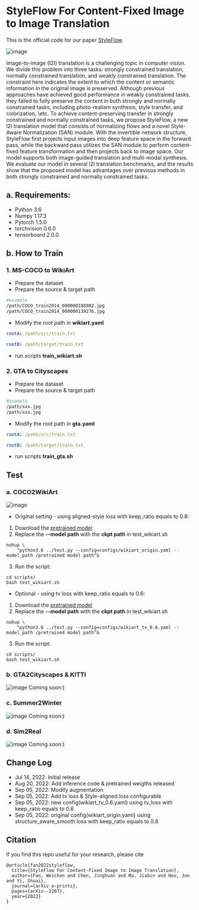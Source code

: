 # StyleFlow For Content-Fixed Image to Image Translation
This is the official code for our paper [StyleFlow](https://arxiv.org/abs/2207.01909).

![image](./images/img1.png)

Image-to-image (I2I) translation is a challenging topic in computer vision. We divide this problem into three tasks: strongly constrained translation, normally constrained translation, and weakly constrained translation. The constraint here indicates the extent to which the content or semantic information in the original image is preserved. Although previous approaches have achieved good performance in weakly constrained tasks, they failed to fully preserve the content in both strongly and normally constrained tasks, including photo-realism synthesis, style transfer, and colorization, \etc. To achieve content-preserving transfer in strongly constrained and normally constrained tasks, we propose StyleFlow, a new I2I translation model that consists of normalizing flows and a novel Style-Aware Normalization (SAN) module. With the invertible network structure, StyleFlow first projects input images into deep feature space in the forward pass, while the backward pass utilizes the SAN module to perform content-fixed feature transformation and then projects back to image space. Our model supports both image-guided translation and multi-modal synthesis. We evaluate our model in several I2I translation benchmarks, and the results show that the proposed model has advantages over previous methods in both strongly constrained and normally constrained tasks.
## a. Requirements:
* Python 3.6
* Numpy 1.17.3
* Pytorch 1.5.0
* torchvision 0.6.0
* tensorboard 2.0.0

## b. How to Train
### 1. MS-COCO to WikiArt
* Prepare the dataset
* Prepare the source & target path
~~~ bash
#example
/path/COCO_train2014_000000188902.jpg
/path/COCO_train2014_000000139276.jpg
~~~
* Modify the root path in **wikiart.yaml**
~~~ yaml
rootA: /path/src/train.txt

rootB: /path/target/train.txt
~~~
* run scripts **train_wikiart.sh**

### 2. GTA to Cityscapes
* Prepare the dataset
* Prepare the source & target path
~~~ bash
#example
/path/xxx.jpg
/path/xxx.jpg
~~~
* Modify the root path in **gta.yaml**
~~~ yaml
rootA: /path/src/train.txt

rootB: /path/target/train.txt
~~~
* run scripts **train_gta.sh**

## Test
### a. COCO2WikiArt
![image](./images/COCO2Wiki.png)
* Original setting - using aligned-style loss with keep_ratio equals to 0.8:
1. Download the [pretrained model](https://drive.google.com/file/d/1FWX9Ovu8Z8nmz63b3oXfu1poUA-N2HjY/view?usp=sharing)
2. Replace the **--model path** with the **ckpt path** in test_wikiart.sh
~~~
nohup \
    "python3.6 ../test.py --config=configs/wikiart_origin.yaml --model_path /pretrained model path"&
~~~
3. Run the script:
~~~
cd scripts/
bash test_wikiart.sh
~~~

* Optional - using tv loss with keep_ratio equals to 0.6:
1. Download the [pretrained model](https://drive.google.com/file/d/1f-XtXVVVana4PdW5go_NAYTqzZ1_ZACQ/view?usp=sharing)
2. Replace the **--model path** with the **ckpt path** in test_wikiart.sh
~~~
nohup \
    "python3.6 ../test.py --config=configs/wikiart_tv_0.6.yaml --model_path /pretrained model path"&
~~~
3. Run the script:
~~~
cd scripts/
bash test_wikiart.sh
~~~

### b. GTA2Cityscapes & KITTI
![image](./images/GTA2City.png)
Coming soon:)

### c. Summer2Winter
![image](./images/Summer2Winter.png)
Coming soon:)

### d. Sim2Real
![image](./images/Sim2Real.png)
Coming soon:)

## Change Log
* Jul 14, 2022: Initial release
* Aug 20, 2022: Add inference code & pretrained weigths released
* Sep 05, 2022: Modify augmentation
* Sep 05, 2022: Add tv loss & Style-aligned loss configurable
* Sep 05, 2022: new config(wikiart_tv_0.6.yaml) using tv_loss with keep_ratio equals to 0.6
* Sep 05, 2022: original config(wikiart_origin.yaml) using structure_aware_smooth loss with keep_ratio equals to 0.8

## Citation

If you find this repo useful for your research, please cite
~~~ 
@article{fan2022styleflow,
  title={StyleFlow For Content-Fixed Image to Image Translation},
  author={Fan, Weichen and Chen, Jinghuan and Ma, Jiabin and Hou, Jun and Yi, Shuai},
  journal={arXiv e-prints},
  pages={arXiv--2207},
  year={2022}
}
~~~
